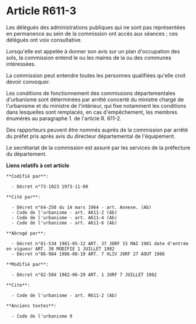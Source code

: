 # Article R611-3

Les délégués des administrations publiques qui ne sont pas représentées en permanence au sein de la commission ont accès aux
séances ; ces délégués ont voix consultative.

Lorsqu'elle est appelée à donner son avis sur un plan d'occupation des sols, la commission entend le ou les maires de la ou
des communes intéressées.

La commission peut entendre toutes les personnes qualifiées qu'elle croit devoir convoquer.

Les conditions de fonctionnement des commissions départementales d'urbanisme sont déterminées par arrêté concerté du ministre
chargé de l'urbanisme et du ministre de l'intérieur, qui fixe notamment les conditions dans lesquelles sont remplacés, en cas
d'empêchement, les membres énumérés au paragraphe 1. de l'article R. 611-2.

Des rapporteurs peuvent être nommés auprès de la commission par arrêté du préfet pris après avis du directeur départemental
de l'équipement.

Le secrétariat de la commission est assuré par les services de la préfecture du département.

**Liens relatifs à cet article**

	**Codifié par**:

	  - Décret n°73-1023 1973-11-08

	**Cité par**:

	  - Décret n°64-250 du 14 mars 1964 - art. Annexe. (Ab)
	  - Code de l'urbanisme - art. A611-2 (Ab)
	  - Code de l'urbanisme - art. A611-4 (Ab)
	  - Code de l'urbanisme - art. A611-6 (Ab)

	**Abrogé par**:

	  - Décret n°81-534 1981-05-12 ART. 37 JORF 15 MAI 1981 date d'entrée en vigueur ART. 38 MODIFIE 1 JUILLET 1982
	  - Décret n°86-984 1986-08-19 ART. 7 XLIV JORF 27 AOUT 1986

	**Modifié par**:

	  - Décret n°82-584 1982-06-29 ART. 1 JORF 7 JUILLET 1982

	**Cite**:

	  - Code de l'urbanisme - art. R611-2 (Ab)

	**Anciens textes**:

	  - Code de l'urbanisme 9
